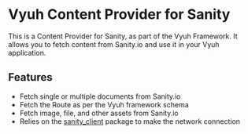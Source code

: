 # Vyuh Content Provider for Sanity

This is a Content Provider for Sanity, as part of the Vyuh Framework. It allows
you to fetch content from Sanity.io and use it in your Vyuh application.

## Features

- Fetch single or multiple documents from Sanity.io
- Fetch the Route as per the Vyuh framework schema
- Fetch image, file, and other assets from Sanity.io
- Relies on the [sanity_client](https://pub.dev/packages/sanity_client) package
  to make the network connection
